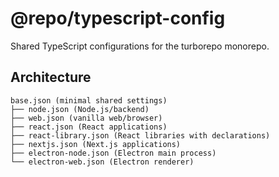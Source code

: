 # @repo/typescript-config

Shared TypeScript configurations for the turborepo monorepo.

## Architecture

```
base.json (minimal shared settings)
├── node.json (Node.js/backend)
├── web.json (vanilla web/browser)
├── react.json (React applications)
├── react-library.json (React libraries with declarations)
├── nextjs.json (Next.js applications)
├── electron-node.json (Electron main process)
└── electron-web.json (Electron renderer)
```
